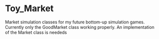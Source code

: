 # Toy_Market
Market simulation classes for my future bottom-up simulation games.
Currently only the GoodMarket class working properly. An implementation of the Market class is neededs
